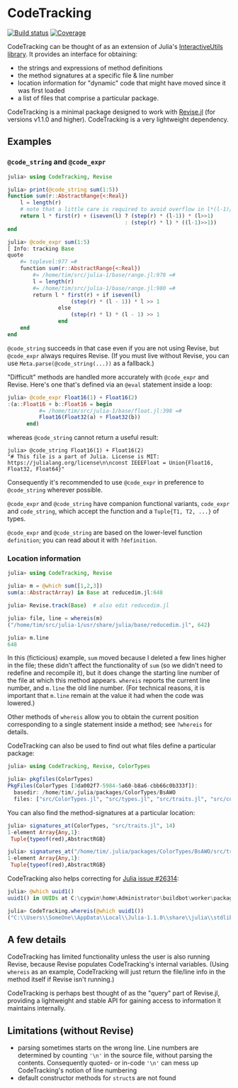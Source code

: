 # CodeTracking

[![Build status](https://github.com/timholy/CodeTracking.jl/actions/workflows/ci.yml/badge.svg)](https://github.com/timholy/CodeTracking.jl/actions/workflows/ci.yml)
[![Coverage](https://codecov.io/gh/timholy/CodeTracking.jl/branch/master/graph/badge.svg?token=bBzCYyj19O)](https://codecov.io/gh/timholy/CodeTracking.jl)

CodeTracking can be thought of as an extension of Julia's
[InteractiveUtils library](https://docs.julialang.org/en/v1/stdlib/InteractiveUtils/).
It provides an interface for obtaining:

- the strings and expressions of method definitions
- the method signatures at a specific file & line number
- location information for "dynamic" code that might have moved since it was first loaded
- a list of files that comprise a particular package.

CodeTracking is a minimal package designed to work with
[Revise.jl](https://github.com/timholy/Revise.jl) (for versions v1.1.0 and higher).
CodeTracking is a very lightweight dependency.

## Examples

### `@code_string` and `@code_expr`

```julia
julia> using CodeTracking, Revise

julia> print(@code_string sum(1:5))
function sum(r::AbstractRange{<:Real})
    l = length(r)
    # note that a little care is required to avoid overflow in l*(l-1)/2
    return l * first(r) + (iseven(l) ? (step(r) * (l-1)) * (l>>1)
                                     : (step(r) * l) * ((l-1)>>1))
end

julia> @code_expr sum(1:5)
[ Info: tracking Base
quote
    #= toplevel:977 =#
    function sum(r::AbstractRange{<:Real})
        #= /home/tim/src/julia-1/base/range.jl:978 =#
        l = length(r)
        #= /home/tim/src/julia-1/base/range.jl:980 =#
        return l * first(r) + if iseven(l)
                    (step(r) * (l - 1)) * l >> 1
                else
                    (step(r) * l) * (l - 1) >> 1
                end
    end
end
```

`@code_string` succeeds in that case even if you are not using Revise, but `@code_expr` always requires Revise.
(If you must live without Revise, you can use `Meta.parse(@code_string(...))` as a fallback.)

"Difficult" methods are handled more accurately with `@code_expr` and Revise.
Here's one that's defined via an `@eval` statement inside a loop:

```julia
julia> @code_expr Float16(1) + Float16(2)
:(a::Float16 + b::Float16 = begin
          #= /home/tim/src/julia-1/base/float.jl:398 =#
          Float16(Float32(a) + Float32(b))
      end)
```

whereas `@code_string` cannot return a useful result:

```
julia> @code_string Float16(1) + Float16(2)
"# This file is a part of Julia. License is MIT: https://julialang.org/license\n\nconst IEEEFloat = Union{Float16, Float32, Float64}"
```
Consequently it's recommended to use `@code_expr` in preference to `@code_string` wherever possible.

`@code_expr` and `@code_string` have companion functional variants, `code_expr` and `code_string`, which accept the function and a `Tuple{T1, T2, ...}` of types.

`@code_expr` and `@code_string` are based on the lower-level function `definition`;
you can read about it with `?definition`.

### Location information

```julia
julia> using CodeTracking, Revise

julia> m = @which sum([1,2,3])
sum(a::AbstractArray) in Base at reducedim.jl:648

julia> Revise.track(Base)  # also edit reducedim.jl

julia> file, line = whereis(m)
("/home/tim/src/julia-1/usr/share/julia/base/reducedim.jl", 642)

julia> m.line
648
```

In this (ficticious) example, `sum` moved because I deleted a few lines higher in the file;
these didn't affect the functionality of `sum` (so we didn't need to redefine and recompile it),
but it does change the starting line number of the file at which this method appears.
`whereis` reports the current line number, and `m.line` the old line number. (For technical reasons, it is important that `m.line` remain at the value it had when the code was lowered.)

Other methods of `whereis` allow you to obtain the current position corresponding to a single
statement inside a method; see `?whereis` for details.

CodeTracking can also be used to find out what files define a particular package:

```julia
julia> using CodeTracking, Revise, ColorTypes

julia> pkgfiles(ColorTypes)
PkgFiles(ColorTypes [3da002f7-5984-5a60-b8a6-cbb66c0b333f]):
  basedir: /home/tim/.julia/packages/ColorTypes/BsAWO
  files: ["src/ColorTypes.jl", "src/types.jl", "src/traits.jl", "src/conversions.jl", "src/show.jl", "src/operations.jl"]
```


You can also find the method-signatures at a particular location:

```julia
julia> signatures_at(ColorTypes, "src/traits.jl", 14)
1-element Array{Any,1}:
 Tuple{typeof(red),AbstractRGB}

julia> signatures_at("/home/tim/.julia/packages/ColorTypes/BsAWO/src/traits.jl", 14)
1-element Array{Any,1}:
 Tuple{typeof(red),AbstractRGB}
```

CodeTracking also helps correcting for [Julia issue #26314](https://github.com/JuliaLang/julia/issues/26314):

```julia
julia> @which uuid1()
uuid1() in UUIDs at C:\cygwin\home\Administrator\buildbot\worker\package_win64\build\usr\share\julia\stdlib\v1.1\UUIDs\src\UUIDs.jl:50

julia> CodeTracking.whereis(@which uuid1())
("C:\\Users\\SomeOne\\AppData\\Local\\Julia-1.1.0\\share\\julia\\stdlib\\v1.1\\UUIDs\\src\\UUIDs.jl", 50)
```

## A few details

CodeTracking has limited functionality unless the user is also running Revise,
because Revise populates CodeTracking's internal variables.
(Using `whereis` as an example, CodeTracking will just return the
file/line info in the method itself if Revise isn't running.)

CodeTracking is perhaps best thought of as the "query" part of Revise.jl,
providing a lightweight and stable API for gaining access to information it maintains internally.

## Limitations (without Revise)

- parsing sometimes starts on the wrong line. Line numbers are determined by counting `'\n'` in the source file, without parsing the contents. Consequently quoted- or in-code `'\n'` can mess up CodeTracking's notion of line numbering
- default constructor methods for `struct`s are not found
